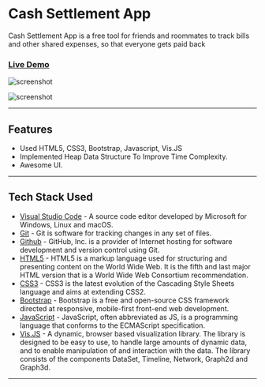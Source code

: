 # Cash Settlement App

Cash Settlement App is a free tool for friends and roommates to track bills and other shared expenses, so that everyone gets paid back <br>

### [Live Demo](https://payment-settlement-app.netlify.app/)

![screenshot](C:\Users\shree\OneDrive\Desktop\Payment-Settlement-App-master\images\screenshot_1.PNG)

![screenshot](C:\Users\shree\OneDrive\Desktop\Payment-Settlement-App-master\images\screenshot_2.PNG)

---

## Features

- Used HTML5, CSS3, Bootstrap, Javascript, Vis.JS
- Implemented Heap Data Structure To Improve Time Complexity.
- Awesome UI.

---

## Tech Stack Used

- [Visual Studio Code](https://code.visualstudio.com/) - A source code editor developed by Microsoft for Windows, Linux and macOS.
- [Git](https://git-scm.com/) - Git is software for tracking changes in any set of files.
- [Github](https://github.com/) - GitHub, Inc. is a provider of Internet hosting for software development and version control using Git.
- [HTML5](https://en.wikipedia.org/wiki/HTML5) - HTML5 is a markup language used for structuring and presenting content on the World Wide Web. It is the fifth and last major HTML version that is a World Wide Web Consortium recommendation.
- [CSS3](https://en.wikipedia.org/wiki/CSS) - CSS3 is the latest evolution of the Cascading Style Sheets language and aims at extending CSS2.
- [Bootstrap](https://getbootstrap.com/) - Bootstrap is a free and open-source CSS framework directed at responsive, mobile-first front-end web development.
- [JavaScript](https://www.javascript.com/) - JavaScript, often abbreviated as JS, is a programming language that conforms to the ECMAScript specification.
- [Vis.JS](https://visjs.org/) - A dynamic, browser based visualization library. The library is designed to be easy to use, to handle large amounts of dynamic data, and to enable manipulation of and interaction with the data. The library consists of the components DataSet, Timeline, Network, Graph2d and Graph3d.

---
